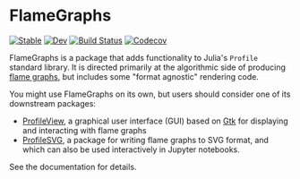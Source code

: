 # FlameGraphs

[![Stable](https://img.shields.io/badge/docs-stable-blue.svg)](https://timholy.github.io/FlameGraphs.jl/stable)
[![Dev](https://img.shields.io/badge/docs-dev-blue.svg)](https://timholy.github.io/FlameGraphs.jl/dev)
[![Build Status](https://travis-ci.com/timholy/FlameGraphs.jl.svg?branch=master)](https://travis-ci.com/timholy/FlameGraphs.jl)
[![Codecov](https://codecov.io/gh/timholy/FlameGraphs.jl/branch/master/graph/badge.svg)](https://codecov.io/gh/timholy/FlameGraphs.jl)

FlameGraphs is a package that adds functionality to Julia's `Profile` standard library. It is directed primarily at the algorithmic side of producing [flame graphs](http://www.brendangregg.com/flamegraphs.html), but includes some "format agnostic" rendering code.

You might use FlameGraphs on its own, but users should consider one of its downstream packages:

- [ProfileView](https://github.com/timholy/ProfileView.jl), a graphical user interface (GUI) based on [Gtk](https://github.com/JuliaGraphics/Gtk.jl) for displaying and interacting with flame graphs
- [ProfileSVG](https://github.com/timholy/ProfileSVG.jl), a package for writing flame graphs to SVG format, and which can also be used interactively in Jupyter notebooks.

See the documentation for details.
